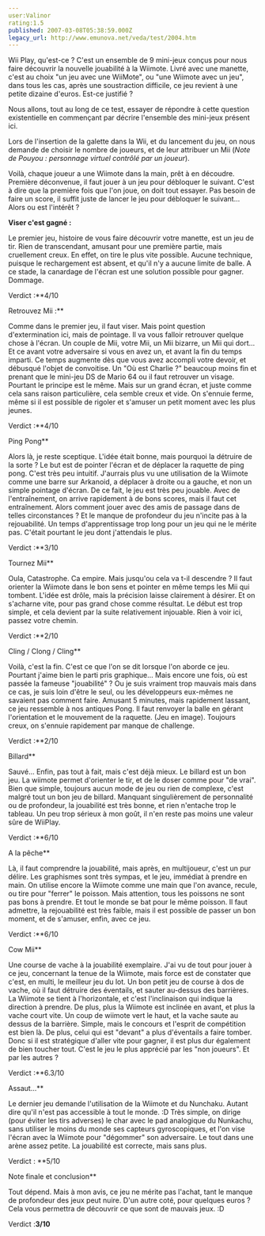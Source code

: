 ```yaml
---
user:Valinor
rating:1.5
published: 2007-03-08T05:38:59.000Z
legacy_url: http://www.emunova.net/veda/test/2004.htm
---
```

Wii Play, qu'est-ce ? C'est un ensemble de 9 mini-jeux conçus pour nous faire découvrir la nouvelle jouabilité à la Wiimote. Livré avec une manette, c'est au choix "un jeu avec une WiiMote", ou "une Wiimote avec un jeu", dans tous les cas, après une soustraction difficile, ce jeu revient à une petite dizaine d'euros. Est-ce justifié ?  

  

Nous allons, tout au long de ce test, essayer de répondre à cette question existentielle en commençant par décrire l'ensemble des mini-jeux présent ici.  

  

Lors de l'insertion de la galette dans la Wii, et du lancement du jeu, on nous demande de choisir le nombre de joueurs, et de leur attribuer un Mii (_Note de Pouyou : personnage virtuel contrôlé par un joueur_).  

Voilà, chaque joueur a une Wiimote dans la main, prêt à en découdre. Première déconvenue, il faut jouer à un jeu pour débloquer le suivant. C'est à dire que la première fois que l'on joue, on doit tout essayer. Pas besoin de faire un score, il suffit juste de lancer le jeu pour débloquer le suivant... Alors ou est l'intérêt ?  

  

**Viser c'est gagné :**  

Le premier jeu, histoire de vous faire découvrir votre manette, est un jeu de tir. Rien de transcendant, amusant pour une première partie, mais cruellement creux. En effet, on tire le plus vite possible. Aucune technique, puisque le rechargement est absent, et qu'il n'y a aucune limite de balle. A ce stade, la canardage de l'écran est une solution possible pour gagner. Dommage.  

  

Verdict :**4/10  

  

  

Retrouvez Mii :**  

Comme dans le premier jeu, il faut viser. Mais point question d'extermination ici, mais de pointage. Il va vous falloir retrouver quelque chose à l'écran. Un couple de Mii, votre Mii, un Mii bizarre, un Mii qui dort... Et ce avant votre adversaire si vous en avez un, et avant la fin du temps imparti. Ce temps augmente dès que vous avez accompli votre devoir, et débusqué l'objet de convoitise. Un "Où est Charlie ?" beaucoup moins fin et prenant que le mini-jeu DS de Mario 64 ou il faut retrouver un visage. Pourtant le principe est le même. Mais sur un grand écran, et juste comme cela sans raison particulière, cela semble creux et vide. On s'ennuie ferme, même si il est possible de rigoler et s'amuser un petit moment avec les plus jeunes.  

  

Verdict :**4/10  

  

  

Ping Pong**  

Alors là, je reste sceptique. L'idée était bonne, mais pourquoi la détruire de la sorte ? Le but est de pointer l'écran et de déplacer la raquette de ping pong. C'est très peu intuitif. J'aurrais plus vu une utilisation de la Wiimote comme une barre sur Arkanoid, a déplacer à droite ou a gauche, et non un simple pointage d'écran. De ce fait, le jeu est très peu jouable. Avec de l'entraînement, on arrive rapidement à de bons scores, mais il faut cet entraînement. Alors comment jouer avec des amis de passage dans de telles circonstances ? Et le manque de profondeur du jeu n'incite pas à la rejouabilité. Un temps d'apprentissage trop long pour un jeu qui ne le mérite pas. C'était pourtant le jeu dont j'attendais le plus.  

  

  

Verdict :**3/10  

  

  

Tournez Mii**  

  

Oula, Catastrophe. Ca empire. Mais jusqu'ou cela va t-il descendre ? Il faut orienter la Wiimote dans le bon sens et pointer en même temps les Mii qui tombent. L'idée est drôle, mais la précision laisse clairement à désirer. Et on s'acharne vite, pour pas grand chose comme résultat. Le début est trop simple, et cela devient par la suite relativement injouable. Rien à voir ici, passez votre chemin.  

  

Verdict :**2/10  

  

  

Cling / Clong / Cling**  

  

Voilà, c'est la fin. C'est ce que l'on se dit lorsque l'on aborde ce jeu. Pourtant j'aime bien le parti pris graphique... Mais encore une fois, où est passée la fameuse "jouabilité" ? Ou je suis vraiment trop mauvais mais dans ce cas, je suis loin d'être le seul, ou les développeurs eux-mêmes ne savaient pas comment faire. Amusant 5 minutes, mais rapidement lassant, ce jeu ressemble à nos antiques Pong. Il faut renvoyer la balle en gérant l'orientation et le mouvement de la raquette. (Jeu en image). Toujours creux, on s'ennuie rapidement par manque de challenge.  

  

Verdict :**2/10  

  

  

Billard**  

  

Sauvé... Enfin, pas tout à fait, mais c'est déjà mieux. Le billard est un bon jeu. La wiimote permet d'orienter le tir, et de le doser comme pour "de vrai". Bien que simple, toujours aucun mode de jeu ou rien de complexe, c'est malgré tout un bon jeu de billard. Manquant singulièrement de personnalité ou de profondeur, la jouabilité est très bonne, et rien n'entache trop le tableau. Un peu trop sérieux à mon goût, il n'en reste pas moins une valeur sûre de WiiPlay.  

  

Verdict :**6/10  

  

A la pêche**  

  

Là, il faut comprendre la jouabilité, mais après, en multijoueur, c'est un pur délire. Les graphismes sont très sympas, et le jeu, immédiat à prendre en main. On utilise encore la Wiimote comme une main que l'on avance, recule, ou tire pour "ferrer" le poisson. Mais attention, tous les poissons ne sont pas bons à prendre. Et tout le monde se bat pour le même poisson. Il faut admettre, la rejouabilité est très faible, mais il est possible de passer un bon moment, et de s'amuser, enfin, avec ce jeu.  

  

Verdict :**6/10  

  

  

Cow Mii**  

  

Une course de vache à la jouabilité exemplaire. J'ai vu de tout pour jouer à ce jeu, concernant la tenue de la Wiimote, mais force est de constater que c'est, en multi, le meilleur jeu du lot. Un bon petit jeu de course à dos de vache, où il faut détruire des éventails, et sauter au-dessus des barrières. La Wiimote se tient à l'horizontale, et c'est l'inclinaison qui indique la direction à prendre. De plus, plus la Wiimote est inclinée en avant, et plus la vache court vite. Un coup de wiimote vert le haut, et la vache saute au dessus de la barrière. Simple, mais le concours et l'esprit de compétition est bien là. De plus, celui qui est "devant" a plus d'éventails a faire tomber. Donc si il est stratégique d'aller vite pour gagner, il est plus dur également de bien toucher tout. C'est le jeu le plus apprécié par les "non joueurs". Et par les autres ?  

  

Verdict :**6.3/10  

  

  

Assaut...**  

  

Le dernier jeu demande l'utilisation de la Wiimote et du Nunchaku. Autant dire qu'il n'est pas accessible à tout le monde. :D Très simple, on dirige (pour éviter les tirs adverses) le char avec le pad analogique du Nunkachu, sans utiliser le moins du monde ses capteurs gyroscopiques, et l'on vise l'écran avec la Wiimote pour "dégommer" son adversaire. Le tout dans une arène assez petite. La jouabilité est correcte, mais sans plus.  

  

Verdict : **5/10  

  

Note finale et conclusion**  

  

Tout dépend. Mais à mon avis, ce jeu ne mérite pas l'achat, tant le manque de profondeur des jeux peut nuire. D'un autre coté, pour quelques euros ? Cela vous permettra de découvrir ce que sont de mauvais jeux. :D  

  

Verdict :**3/10**